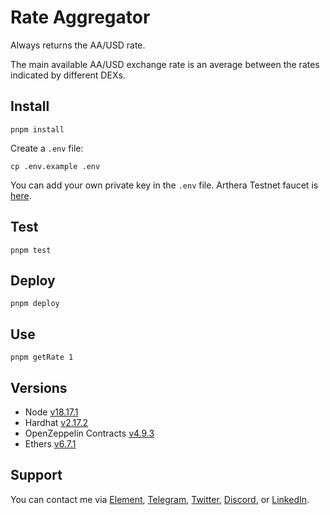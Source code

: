 # Rate Aggregator

Always returns the AA/USD rate. 

The main available AA/USD exchange rate is an average between the rates indicated by different DEXs.

## Install

```
pnpm install
```

Create a `.env` file:

```
cp .env.example .env
```

You can add your own private key in the `.env` file. Arthera Testnet faucet is [here](https://faucet.arthera.net/). 

## Test 

```
pnpm test
```

## Deploy 

```
pnpm deploy
```

## Use

```
pnpm getRate 1
```

## Versions

- Node [v18.17.1](https://nodejs.org/uk/blog/release/v18.17.1/)
- Hardhat [v2.17.2](https://github.com/NomicFoundation/hardhat/releases/tag/hardhat%402.17.2)
- OpenZeppelin Contracts [v4.9.3](https://github.com/OpenZeppelin/openzeppelin-contracts/releases/tag/v4.9.3)
- Ethers [v6.7.1](https://docs.ethers.org/v6/)

## Support

You can contact me via [Element](https://matrix.to/#/@julienbrg:matrix.org), [Telegram](https://t.me/julienbrg), [Twitter](https://twitter.com/julienbrg), [Discord](https://discordapp.com/users/julienbrg), or [LinkedIn](https://www.linkedin.com/in/julienberanger/).

